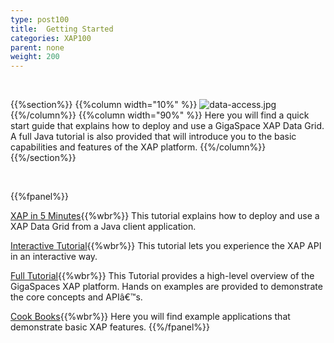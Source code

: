 ```yaml
---
type: post100
title:  Getting Started
categories: XAP100
parent: none
weight: 200
---
```


<br>

{{%section%}}
{{%column width="10%" %}}
![data-access.jpg](/attachment_files/subject/data-access.png)
{{%/column%}}
{{%column width="90%" %}}
Here you will find a quick start guide that explains how to deploy and use a GigaSpace XAP Data Grid.
A full Java tutorial is also provided that will introduce you to the basic capabilities and features of the XAP platform.
{{%/column%}}
{{%/section%}}

<br>

{{%fpanel%}}

[XAP in 5 Minutes](./your-first-data-grid-application.html){{%wbr%}}
This tutorial explains how to deploy and use a XAP Data Grid from a Java client application.

[Interactive Tutorial](./interactive-api-guide.html){{%wbr%}}
This tutorial lets you experience the XAP API in an interactive way.

[Full Tutorial](./java-home.html){{%wbr%}}
This Tutorial provides a high-level overview of the GigaSpaces XAP platform. Hands on examples are provided to demonstrate the core concepts and APIâ€™s.

[Cook Books](./cook-books.html){{%wbr%}}
Here you will find example applications that demonstrate basic XAP features.
{{%/fpanel%}}



